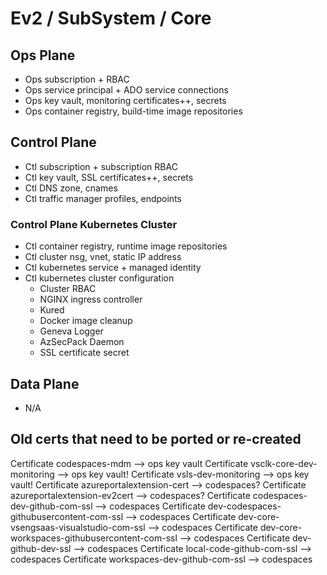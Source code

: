 # Ev2 / SubSystem / Core

## Ops Plane

- Ops subscription + RBAC
- Ops service principal + ADO service connections
- Ops key vault, monitoring certificates++, secrets
- Ops container registry, build-time image repositories

## Control Plane

- Ctl subscription + subscription RBAC
- Ctl key vault, SSL certificates++, secrets
- Ctl DNS zone, cnames
- Ctl traffic manager profiles, endpoints

### Control Plane Kubernetes Cluster

- Ctl container registry, runtime image repositories
- Ctl cluster nsg, vnet, static IP address
- Ctl kubernetes service + managed identity
- Ctl kubernetes cluster configuration
  - Cluster RBAC
  - NGINX ingress controller
  - Kured
  - Docker image cleanup
  - Geneva Logger
  - AzSecPack Daemon
  - SSL certificate secret

## Data Plane

- N/A

## Old certs that need to be ported or re-created

Certificate codespaces-mdm --> ops key vault
Certificate vsclk-core-dev-monitoring --> ops key vault!
Certificate vsls-dev-monitoring --> ops key vault!
Certificate azureportalextension-cert --> codespaces?
Certificate azureportalextension-ev2cert --> codespaces?
Certificate codespaces-dev-github-com-ssl --> codespaces
Certificate dev-codespaces-githubusercontent-com-ssl --> codespaces
Certificate dev-core-vsengsaas-visualstudio-com-ssl --> codespaces
Certificate dev-core-workspaces-githubusercontent-com-ssl --> codespaces
Certificate dev-github-dev-ssl --> codespaces
Certificate local-code-github-com-ssl --> codespaces
Certificate workspaces-dev-github-com-ssl --> codespaces
